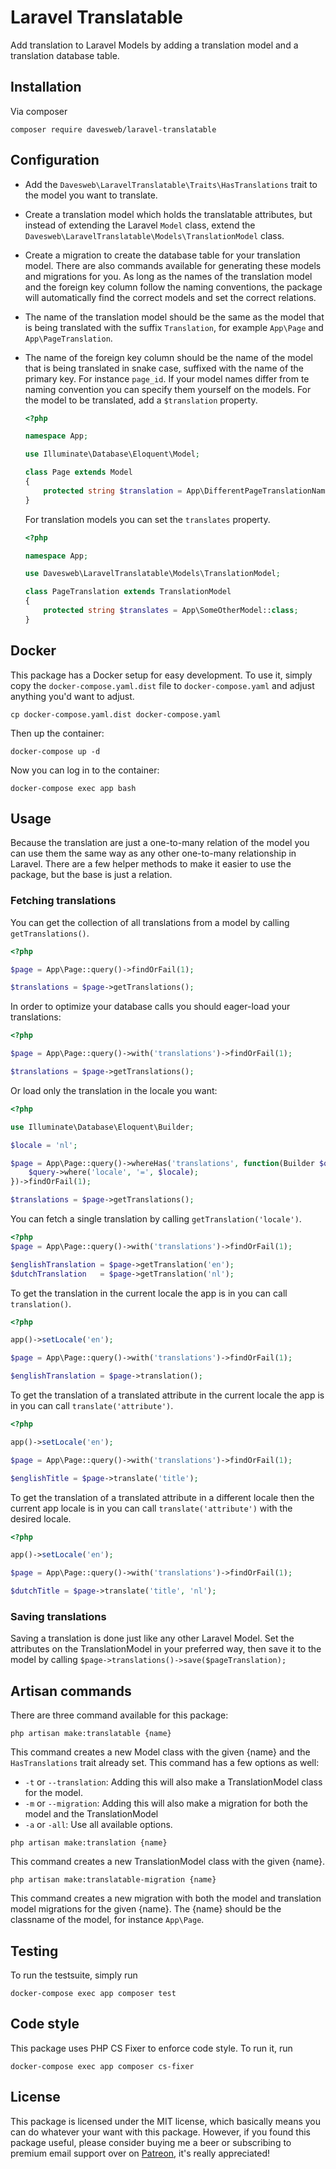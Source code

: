 # Laravel Translatable

Add translation to Laravel Models by adding a translation model and a translation database table.

## Installation

Via composer

```shell
composer require davesweb/laravel-translatable
```

## Configuration

- Add the `Davesweb\LaravelTranslatable\Traits\HasTranslations` trait to the model you want to translate.
- Create a translation model which holds the translatable attributes, but instead of extending the Laravel `Model`
  class, extend the `Davesweb\LaravelTranslatable\Models\TranslationModel` class.
- Create a migration to create the database table for your translation model.
  There are also commands available for generating these models and migrations for you.
  As long as the names of the translation model and the foreign key column follow the naming conventions, the
  package will automatically find the correct models and set the correct relations.
- The name of the translation model should be the same as the model that is being translated with the suffix
  `Translation`, for example `App\Page` and `App\PageTranslation`.
- The name of the foreign key column should be the name of the model that is being translated in snake case,
  suffixed with the name of the primary key. For instance `page_id`.
  If your model names differ from te naming convention you can specify them yourself on the models. For the
  model to be translated, add a `$translation` property.
  
  ```php
  <?php
  
  namespace App;
  
  use Illuminate\Database\Eloquent\Model;
  
  class Page extends Model
  {
      protected string $translation = App\DifferentPageTranslationName::class;
  }
  ```
  
  For translation models you can set the `translates` property.

  ```php
  <?php
  
  namespace App;
  
  use Davesweb\LaravelTranslatable\Models\TranslationModel;
  
  class PageTranslation extends TranslationModel
  {
      protected string $translates = App\SomeOtherModel::class;
  }
  ```

## Docker

This package has a Docker setup for easy development. To use it, simply copy the `docker-compose.yaml.dist` file 
to `docker-compose.yaml` and adjust anything you'd want to adjust.

```shell
cp docker-compose.yaml.dist docker-compose.yaml
```

Then up the container:

```shell
docker-compose up -d
```

Now you can log in to the container:

```shell
docker-compose exec app bash
```

## Usage

Because the translation are just a one-to-many relation of the model you can use them the same way as any other 
one-to-many relationship in Laravel. There are a few helper methods to make it easier to use the package, but the base 
is just a relation.

### Fetching translations

You can get the collection of all translations from a model by calling `getTranslations()`.

```php
<?php

$page = App\Page::query()->findOrFail(1);

$translations = $page->getTranslations();
```

In order to optimize your database calls you should eager-load your translations:

```php
<?php

$page = App\Page::query()->with('translations')->findOrFail(1);

$translations = $page->getTranslations();
```

Or load only the translation in the locale you want:

```php
<?php

use Illuminate\Database\Eloquent\Builder;

$locale = 'nl';

$page = App\Page::query()->whereHas('translations', function(Builder $query) use ($locale) {
    $query->where('locale', '=', $locale);
})->findOrFail(1);

$translations = $page->getTranslations();
```

You can fetch a single translation by calling `getTranslation('locale')`.

```php
<?php
$page = App\Page::query()->with('translations')->findOrFail(1);

$englishTranslation = $page->getTranslation('en');
$dutchTranslation   = $page->getTranslation('nl');
```

To get the translation in the current locale the app is in you can call `translation()`.

```php
<?php

app()->setLocale('en');

$page = App\Page::query()->with('translations')->findOrFail(1);

$englishTranslation = $page->translation();
```

To get the translation of a translated attribute in the current locale the app is in you can call `translate('attribute')`.

```php
<?php

app()->setLocale('en');

$page = App\Page::query()->with('translations')->findOrFail(1);

$englishTitle = $page->translate('title');
```

To get the translation of a translated attribute in a different locale then the current app locale is in you can call 
`translate('attribute')` with the desired locale.

```php
<?php

app()->setLocale('en');

$page = App\Page::query()->with('translations')->findOrFail(1);

$dutchTitle = $page->translate('title', 'nl');
```

### Saving translations

Saving a translation is done just like any other Laravel Model. Set the attributes on the TranslationModel in your 
preferred way, then save it to the model by calling `$page->translations()->save($pageTranslation);`

## Artisan commands

There are three command available for this package:

```shell
php artisan make:translatable {name}
```

This command creates a new Model class with the given {name} and the `HasTranslations` trait already set.
This command has a few options as well:

- `-t` or `--translation`: Adding this will also make a TranslationModel class for the model.
- `-m` or `--migration`: Adding this will also make a migration for both the model and the TranslationModel
- `-a` or `-all`: Use all available options.

```shell
php artisan make:translation {name}
```

This command creates a new TranslationModel class with the given {name}.

```shell
php artisan make:translatable-migration {name}
```

This command creates a new migration with both the model and translation model migrations for the given {name}. The 
{name} should be the classname of the model, for instance `App\Page`.

## Testing

To run the testsuite, simply run

```shell
docker-compose exec app composer test
```

## Code style

This package uses PHP CS Fixer to enforce code style. To run it, run 

```shell
docker-compose exec app composer cs-fixer
```

## License

This package is licensed under the MIT license, which basically means you can do whatever your want with this package. 
However, if you found this package useful, please consider buying me a beer or subscribing to premium email support 
over on [Patreon](https://www.patreon.com/davesweb), it's really appreciated!